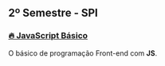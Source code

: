 ## 2º Semestre - SPI

### [🔥 JavaScript Básico](js-basico)

O básico de programação Front-end com **JS**.
